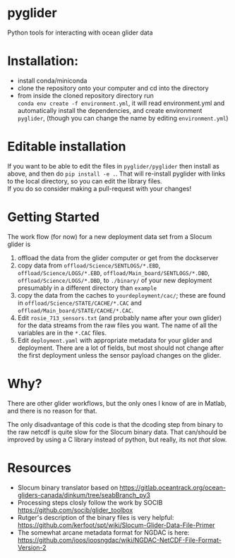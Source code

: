 pyglider
========

Python tools for interacting with ocean glider data

Installation:
=============

- install conda/miniconda
- clone the repository onto your computer and cd into the directory
- from inside the cloned repository directory run  
`conda env create -f environment.yml`, it will read environment.yml and
automatically install the dependencies, and create environment `pyglider`,
(though you can change the name by editing `environment.yml`)

Editable installation
=====================

If you want to be able to edit the files in `pyglider/pyglider` then install
as above, and then do `pip install -e .`.  That will re-install pyglider
with links to the local directory, so you can edit the library files.  
If you do so consider making a pull-request with your changes!

Getting Started
===============



The work flow (for now) for a new deployment data set from a Slocum glider is

1. offload the data from the glider computer or get from the dockserver
2. copy data from `offload/Science/SENTLOGS/*.EBD`,
  `offload/Science/LOGS/*.EBD`, `offload/Main_board/SENTLOGS/*.DBD`,
  `offload/Science/LOGS/*.DBD`, to `./binary/` of your new deployment
  presumably in a different directory than `example`
3. copy the data from the caches to `yourdeployment/cac/`; these are
  found in `offload/Science/STATE/CACHE/*.CAC` and
  `offload/Main_board/STATE/CACHE/*.CAC`.
4. Edit `rosie_713_sensors.txt` (and probably name after your own glider)
  for the data streams from the raw files you want.  The name of all the
  variables are in the `*.CAC` files.  
5. Edit `deployment.yaml` with appropriate metadata for your glider and
  deployment.  There are a lot of fields, but most should not change after
  the first deployment unless the sensor payload changes on the glider.  

Why?
====

There are other glider workflows, but the only ones I know of are in Matlab,
and there is no reason for that.  

The only disadvantage of this code is that the dcoding step from binary to
the raw netcdf is quite slow for the Slocum binary data.  That can/should
be improved by using a C library instead of python, but really, its not *that*
slow.  

Resources
=========

- Slocum binary translator based on
https://gitlab.oceantrack.org/ocean-gliders-canada/dinkum/tree/seabBranch_py3
- Processing steps closly follow the work by SOCIB
https://github.com/socib/glider_toolbox
- Rutger's description of the binary files is very helpful: https://github.com/kerfoot/spt/wiki/Slocum-Glider-Data-File-Primer
- The somewhat arcane metadata format for NGDAC is here: https://github.com/ioos/ioosngdac/wiki/NGDAC-NetCDF-File-Format-Version-2
